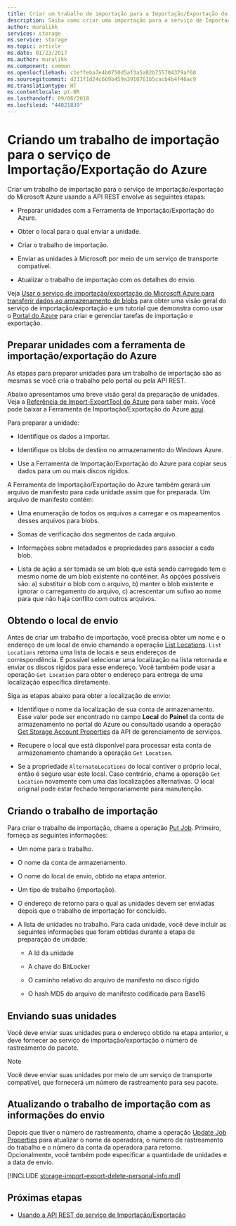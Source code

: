 ```yaml
---
title: Criar um trabalho de importação para a Importação/Exportação do Azure | Microsoft Docs
description: Saiba como criar uma importação para o serviço de Importação/Exportação do Microsoft Azure.
author: muralikk
services: storage
ms.service: storage
ms.topic: article
ms.date: 01/23/2017
ms.author: muralikk
ms.component: common
ms.openlocfilehash: c1effeba7e4b0750d5af3a5a82b755704379af68
ms.sourcegitcommit: d211f1d24c669b459a3910761b5cacb4b4f46ac9
ms.translationtype: HT
ms.contentlocale: pt-BR
ms.lasthandoff: 09/06/2018
ms.locfileid: "44021839"
---
```

# <a name="creating-an-import-job-for-the-azure-importexport-service"></a>Criando um trabalho de importação para o serviço de Importação/Exportação do Azure

Criar um trabalho de importação para o serviço de importação/exportação do Microsoft Azure usando a API REST envolve as seguintes etapas:

-   Preparar unidades com a Ferramenta de Importação/Exportação do Azure.

-   Obter o local para o qual enviar a unidade.

-   Criar o trabalho de importação.

-   Enviar as unidades à Microsoft por meio de um serviço de transporte compatível.

-   Atualizar o trabalho de importação com os detalhes do envio.

 Veja [Usar o serviço de importação/exportação do Microsoft Azure para transferir dados ao armazenamento de blobs](storage-import-export-service.md) para obter uma visão geral do serviço de importação/exportação e um tutorial que demonstra como usar o [Portal do Azure](https://portal.azure.com/) para criar e gerenciar tarefas de importação e exportação.

## <a name="preparing-drives-with-the-azure-importexport-tool"></a>Preparar unidades com a ferramenta de importação/exportação do Azure

As etapas para preparar unidades para um trabalho de importação são as mesmas se você cria o trabalho pelo portal ou pela API REST.

Abaixo apresentamos uma breve visão geral da preparação de unidades. Veja a [Referência de Import-ExportTool do Azure](storage-import-export-tool-how-to-v1.md) para saber mais. Você pode baixar a Ferramenta de Importação/Exportação do Azure [aqui](http://go.microsoft.com/fwlink/?LinkID=301900).

Para preparar a unidade:

-   Identifique os dados a importar.

-   Identifique os blobs de destino no armazenamento do Windows Azure.

-   Use a Ferramenta de Importação/Exportação do Azure para copiar seus dados para um ou mais discos rígidos.

 A Ferramenta de Importação/Exportação do Azure também gerará um arquivo de manifesto para cada unidade assim que for preparada. Um arquivo de manifesto contém:

-   Uma enumeração de todos os arquivos a carregar e os mapeamentos desses arquivos para blobs.

-   Somas de verificação dos segmentos de cada arquivo.

-   Informações sobre metadados e propriedades para associar a cada blob.

-   Lista de ação a ser tomada se um blob que está sendo carregado tem o mesmo nome de um blob existente no contêiner. As opções possíveis são: a) substituir o blob com o arquivo, b) manter o blob existente e ignorar o carregamento do arquivo, c) acrescentar um sufixo ao nome para que não haja conflito com outros arquivos.

## <a name="obtaining-your-shipping-location"></a>Obtendo o local de envio

Antes de criar um trabalho de importação, você precisa obter um nome e o endereço de um local de envio chamando a operação [List Locations](https://docs.microsoft.com/rest/api/storageimportexport/locations/list). `List Locations` retorna uma lista de locais e seus endereços de correspondência. É possível selecionar uma localização na lista retornada e enviar os discos rígidos para esse endereço. Você também pode usar a operação `Get Location` para obter o endereço para entrega de uma localização específica diretamente.

 Siga as etapas abaixo para obter a localização de envio:

-   Identifique o nome da localização de sua conta de armazenamento. Esse valor pode ser encontrado no campo **Local** do **Painel** da conta de armazenamento no portal do Azure ou consultado usando a operação [Get Storage Account Properties](/rest/api/storagerp/storageaccounts#StorageAccounts_GetProperties) da API de gerenciamento de serviços.

-   Recupere o local que está disponível para processar esta conta de armazenamento chamando a operação `Get Location`.

-   Se a propriedade `AlternateLocations` do local contiver o próprio local, então é seguro usar este local. Caso contrário, chame a operação `Get Location` novamente com uma das localizações alternativas. O local original pode estar fechado temporariamente para manutenção.

## <a name="creating-the-import-job"></a>Criando o trabalho de importação
Para criar o trabalho de importação, chame a operação [Put Job](/rest/api/storageimportexport/jobs#Jobs_CreateOrUpdate). Primeiro, forneça as seguintes informações:

-   Um nome para o trabalho.

-   O nome da conta de armazenamento.

-   O nome do local de envio, obtido na etapa anterior.

-   Um tipo de trabalho (importação).

-   O endereço de retorno para o qual as unidades devem ser enviadas depois que o trabalho de importação for concluído.

-   A lista de unidades no trabalho. Para cada unidade, você deve incluir as seguintes informações que foram obtidas durante a etapa de preparação de unidade:

    -   A Id da unidade

    -   A chave do BitLocker

    -   O caminho relativo do arquivo de manifesto no disco rígido

    -   O hash MD5 do arquivo de manifesto codificado para Base16

## <a name="shipping-your-drives"></a>Enviando suas unidades
Você deve enviar suas unidades para o endereço obtido na etapa anterior, e deve fornecer ao serviço de importação/exportação o número de rastreamento do pacote.

> [!NOTE]
>  Você deve enviar suas unidades por meio de um serviço de transporte compatível, que fornecerá um número de rastreamento para seu pacote.

## <a name="updating-the-import-job-with-your-shipping-information"></a>Atualizando o trabalho de importação com as informações do envio
Depois que tiver o número de rastreamento, chame a operação [Update Job Properties](https://docs.microsoft.com/rest/api/storageimportexport/Jobs/Update) para atualizar o nome da operadora, o número de rastreamento do trabalho e o número da conta da operadora para retorno. Opcionalmente, você também pode especificar a quantidade de unidades e a data de envio.

[!INCLUDE [storage-import-export-delete-personal-info.md](../../../includes/storage-import-export-delete-personal-info.md)]

## <a name="next-steps"></a>Próximas etapas

* [Usando a API REST do serviço de Importação/Exportação](storage-import-export-using-the-rest-api.md)
